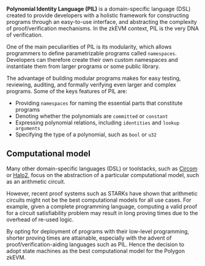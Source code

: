 **Polynomial Identity Language (PIL)** is a domain-specific language (DSL) created to provide developers with a holistic framework for constructing programs through an easy-to-use interface, and abstracting the complexity of proof/verification mechanisms. In the zkEVM context, PIL is the very DNA of verification.

One of the main peculiarities of PIL is its modularity, which allows programmers to define parametrizable programs called `namespaces`. Developers can therefore create their own custom namespaces and instantiate them from larger programs or some public library.

The advantage of building modular programs makes for easy testing, reviewing, auditing, and formally verifying even larger and complex programs. Some of the keys features of PIL are:

- Providing `namespaces` for naming the essential parts that constitute programs
- Denoting whether the polynomials are `committed` or `constant`
- Expressing polynomial relations, including `identities` and `lookup arguments`
- Specifying the type of a polynomial, such as `bool` or `u32`

## Computational model

Many other domain-specific languages (DSL) or toolstacks, such as [Circom](https://docs.circom.io/) or [Halo2](https://zcash.github.io/halo2/), focus on the abstraction of a particular computational model, such as an arithmetic circuit.

However, recent proof systems such as STARKs have shown that arithmetic circuits might not be the best computational models for all use cases. For example, given a complete programming language, computing a valid proof for a circuit satisfiability problem may result in long proving times due to the overhead of re-used logic.

By opting for deployment of programs with their low-level programming, shorter proving times are attainable, especially with the advent of proof/verification-aiding languages such as PIL. Hence the decision to adopt state machines as the best computational model for the Polygon zkEVM.
